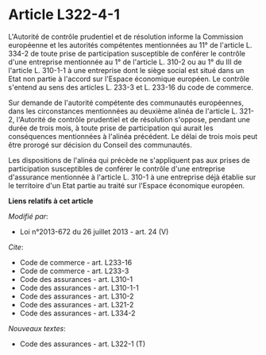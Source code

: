 # Article L322-4-1

L'Autorité de contrôle prudentiel et de résolution informe la Commission européenne et les autorités compétentes mentionnées
au 11° de l'article L. 334-2 de toute prise de participation susceptible de conférer le contrôle d'une entreprise mentionnée
au 1° de l'article L. 310-2 ou au 1° du III de l'article L. 310-1-1 à une entreprise dont le siège social est situé dans un
Etat non partie à l'accord sur l'Espace économique européen. Le contrôle s'entend au sens des articles L. 233-3 et L. 233-16
du code de commerce. 

Sur demande de l'autorité compétente des communautés européennes, dans les circonstances mentionnées au deuxième alinéa de
l'article L. 321-2, l'Autorité de contrôle prudentiel et de résolution s'oppose, pendant une durée de trois mois, à toute
prise de participation qui aurait les conséquences mentionnées à l'alinéa précédent. Le délai de trois mois peut être prorogé
sur décision du Conseil des communautés. 

Les dispositions de l'alinéa qui précède ne s'appliquent pas aux prises de participation susceptibles de conférer le contrôle
d'une entreprise d'assurance mentionnée à l'article L. 310-1 à une entreprise déjà établie sur le territoire d'un Etat partie
au traité sur l'Espace économique européen.

**Liens relatifs à cet article**

_Modifié par_:

  - Loi n°2013-672 du 26 juillet 2013 - art. 24 (V)

_Cite_:

  - Code de commerce - art. L233-16
  - Code de commerce - art. L233-3
  - Code des assurances - art. L310-1
  - Code des assurances - art. L310-1-1
  - Code des assurances - art. L310-2
  - Code des assurances - art. L321-2
  - Code des assurances - art. L334-2

_Nouveaux textes_:

  - Code des assurances - art. L322-1 (T)

